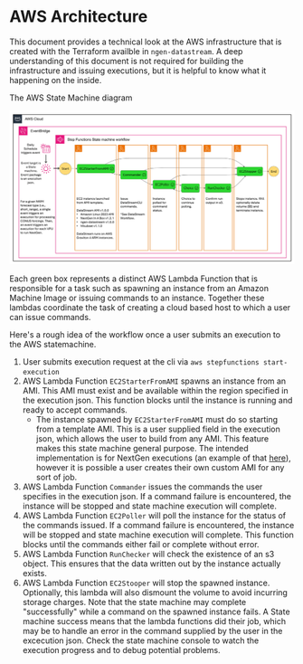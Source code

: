# AWS Architecture
This document provides a technical look at the AWS infrastructure that is created with the Terraform availble in `ngen-datastream`. A deep understanding of this document is not required for building the infrastructure and issuing executions, but it is helpful to know what it happening on the inside.

The AWS State Machine diagram

![statemachine](./images/infra_diagram.jpg)

Each green box represents a distinct AWS Lambda Function that is responsible for a task such as spawning an instance from an Amazon Machine Image or issuing commands to an instance. Together these lambdas coordinate the task of creating a cloud based host to which a user can issue commands. 

Here's a rough idea of the workflow once a user submits an execution to the AWS statemachine.
1) User submits execution request at the cli via `aws stepfunctions start-execution`
2) AWS Lambda Function `EC2StarterFromAMI` spawns an instance from an AMI. This AMI must exist and be available within the region specified in the execution json. This function blocks until the instance is running and ready to accept commands. 
    * The instance spawned by `EC2StarterFromAMI` must do so starting from a template AMI. This is a user supplied field in the execution json, which allows the user to build from any AMI. This feature makes this state machine general purpose. The intended implementation is for NextGen executions (an example of that [here](https://github.com/CIROH-UA/ngen-datastream/blob/main/infra/aws/terraform/docs/AWS_BASICS.md#1-aws-step-functions-state-machines)), however it is possible a user creates their own custom AMI for any sort of job.
3) AWS Lambda Function `Commander` issues the commands the user specifies in the execution json. If a command failure is encountered, the instance will be stopped and state machine execution will complete.
4) AWS Lambda Function `EC2Poller` will poll the instance for the status of the commands issued. If a command failure is encountered, the instance will be stopped and state machine execution will complete. This function blocks until the commands either fail or complete without error.
5) AWS Lambda Function `RunChecker` will check the existence of an s3 object. This ensures that the data written out by the instance actually exists.
6) AWS Lambda Function `EC2Stooper` will stop the spawned instance. Optionally, this lambda will also dismount the volume to avoid incurring storage charges. Note that the state machine may complete "successfully" while a command on the spawned instance fails. A State machine success means that the lambda functions did their job, which may be to handle an error in the command supplied by the user in the excecution json. Check the state machine console to watch the execution progress and to debug potential problems.
